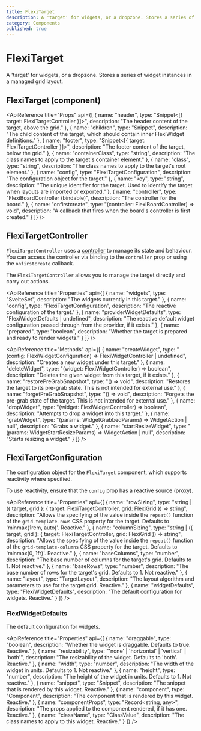 ```yaml
---
title: FlexiTarget
description: A 'target' for widgets, or a dropzone. Stores a series of widget instances in a managed grid layout.
category: Components
published: true
---
```


<script lang="ts">
    import ApiReference from '$lib/components/docs/api-reference.svelte';
</script>

# FlexiTarget

A 'target' for widgets, or a dropzone. Stores a series of widget instances in a managed grid layout.

## FlexiTarget (component)

<ApiReference title="Props" api={[
{
name: "header",
type: "Snippet<[{ target: FlexiTargetController }]>",
description: "The header content of the target, above the grid."
},
{
name: "children",
type: "Snippet",
description: "The child content of the target, which should contain inner FlexiWidget definitions."
},
{
name: "footer",
type: "Snippet<[{ target: FlexiTargetController }]>",
description: "The footer content of the target, below the grid."
},
{
name: "containerClass",
type: "string",
description: "The class names to apply to the target's container element."
},
{
name: "class",
type: "string",
description: "The class names to apply to the target's root element."
},
{
name: "config",
type: "FlexiTargetConfiguration",
description: "The configuration object for the target."
},
{
name: "key",
type: "string",
description: "The unique identifier for the target. Used to identify the target when layouts are imported or exported."
},
{
name: "controller",
type: "FlexiBoardController (bindable)",
description: "The controller for the board."
},
{
name: "onfirstcreate",
type: "(controller: FlexiBoardController) => void",
description: "A callback that fires when the board's controller is first created."
}
]} />

## FlexiTargetController

`FlexiTargetController` uses a [controller](/docs/controllers) to manage its state and behaviour. You can access the controller via binding to the `controller` prop or using the `onfirstcreate` callback.

The `FlexiTargetController` allows you to manage the target directly and carry out actions.

<ApiReference title="Properties" api={[
{
name: "widgets",
type: "SvelteSet<FlexiWidgetController>",
description: "The widgets currently in this target."
},
{
name: "config",
type: "FlexiTargetConfiguration",
description: "The reactive configuration of the target."
},
{
name: "providerWidgetDefaults",
type: "FlexiWidgetDefaults | undefined",
description: "The reactive default widget configuration passed through from the provider, if it exists."
},
{
name: "prepared",
type: "boolean",
description: "Whether the target is prepared and ready to render widgets."
}
]} />

<ApiReference title="Methods" api={[
{
name: "createWidget",
type: "(config: FlexiWidgetConfiguration) => FlexiWidgetController | undefined",
description: "Creates a new widget under this target."
},
{
name: "deleteWidget",
type: "(widget: FlexiWidgetController) => boolean",
description: "Deletes the given widget from this target, if it exists."
},
{
name: "restorePreGrabSnapshot",
type: "() => void",
description: "Restores the target to its pre-grab state. This is not intended for external use."
},
{
name: "forgetPreGrabSnapshot",
type: "() => void",
description: "Forgets the pre-grab state of the target. This is not intended for external use."
},
{
name: "dropWidget",
type: "(widget: FlexiWidgetController) => boolean",
description: "Attempts to drop a widget into this target."
},
{
name: "grabWidget",
type: "(params: WidgetGrabbedParams) => WidgetAction | null",
description: "Grabs a widget."
},
{
name: "startResizeWidget",
type: "(params: WidgetStartResizeParams) => WidgetAction | null",
description: "Starts resizing a widget."
}
]} />

## FlexiTargetConfiguration

The configuration object for the `FlexiTarget` component, which supports reactivity where specified.

To use reactivity, ensure that the `config` prop has a reactive source (proxy).

<ApiReference title="Properties" api={[
{
name: "rowSizing",
type: "string | ({ target, grid }: { target: FlexiTargetController, grid: FlexiGrid }) => string",
description: "Allows the specifying of the value inside the `repeat()` function of the `grid-template-rows` CSS property for the target. Defaults to 'minmax(1rem, auto)'. Reactive."
},
{
name: "columnSizing",
type: "string | ({ target, grid }: { target: FlexiTargetController, grid: FlexiGrid }) => string",
description: "Allows the specifying of the value inside the `repeat()` function of the `grid-template-columns` CSS property for the target. Defaults to 'minmax(0, 1fr)'. Reactive."
},
{
name: "baseColumns",
type: "number",
description: "The base number of columns for the target's grid. Defaults to 1. Not reactive."
},
{
name: "baseRows",
type: "number",
description: "The base number of rows for the target's grid. Defaults to 1. Not reactive."
},
{
name: "layout",
type: "TargetLayout",
description: "The layout algorithm and parameters to use for the target grid. Reactive."
},
{
name: "widgetDefaults",
type: "FlexiWidgetDefaults",
description: "The default configuration for widgets. Reactive."
}
]} />

### FlexiWidgetDefaults

The default configuration for widgets.

<ApiReference title="Properties" api={[
{
name: "draggable",
type: "boolean",
description: "Whether the widget is draggable. Defaults to true. Reactive."
},
{
name: "resizability",
type: "'none' | 'horizontal' | 'vertical' | 'both'",
description: "The resizability of the widget. Defaults to 'both'. Reactive."
},
{
name: "width",
type: "number",
description: "The width of the widget in units. Defaults to 1. Not reactive."
},
{
name: "height",
type: "number",
description: "The height of the widget in units. Defaults to 1. Not reactive."
},
{
name: "snippet",
type: "Snippet",
description: "The snippet that is rendered by this widget. Reactive."
},
{
name: "component",
type: "Component",
description: "The component that is rendered by this widget. Reactive."
},
{
name: "componentProps",
type: "Record<string, any>",
description: "The props applied to the component rendered, if it has one. Reactive."
},
{
name: "className",
type: "ClassValue",
description: "The class names to apply to this widget. Reactive."
}
]} />
